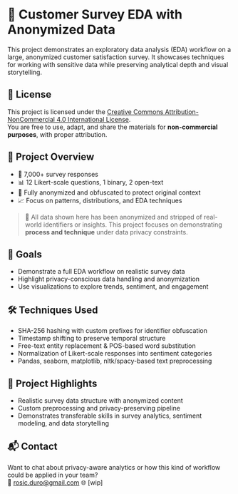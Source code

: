 # 🔐 Customer Survey EDA with Anonymized Data

This project demonstrates an exploratory data analysis (EDA) workflow on a large, anonymized customer satisfaction survey. It showcases techniques for working with sensitive data while preserving analytical depth and visual storytelling.


## 📄 License

This project is licensed under the [Creative Commons Attribution-NonCommercial 4.0 International License](https://creativecommons.org/licenses/by-nc/4.0/).  
You are free to use, adapt, and share the materials for **non-commercial purposes**, with proper attribution.

## 🧾 Project Overview

- 💬 7,000+ survey responses
- 📊 12 Likert-scale questions, 1 binary, 2 open-text
- 🧼 Fully anonymized and obfuscated to protect original context
- 📈 Focus on patterns, distributions, and EDA techniques

> 🚨 All data shown here has been anonymized and stripped of real-world identifiers or insights. This project focuses on demonstrating **process and technique** under data privacy constraints.

## 🧪 Goals

- Demonstrate a full EDA workflow on realistic survey data
- Highlight privacy-conscious data handling and anonymization
- Use visualizations to explore trends, sentiment, and engagement

## 🛠️ Techniques Used

- SHA-256 hashing with custom prefixes for identifier obfuscation
- Timestamp shifting to preserve temporal structure
- Free-text entity replacement & POS-based word substitution
- Normalization of Likert-scale responses into sentiment categories
- Pandas, seaborn, matplotlib, nltk/spacy-based text preprocessing

## 🎯 Project Highlights

- Realistic survey data structure with anonymized content
- Custom preprocessing and privacy-preserving pipeline
- Demonstrates transferable skills in survey analytics, sentiment modeling, and data storytelling

## 📬 Contact

Want to chat about privacy-aware analytics or how this kind of workflow could be applied in your team?  
📧 rosic.duro@gmail.com
🌐 [wip]
